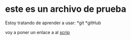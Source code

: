 # este es un archivo de prueba
Estoy tratando de aprender a usar: 
*git
*gitHub

voy a poner un enlace a al [scrip](script.js)
